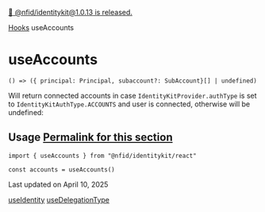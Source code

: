 [🎉 @nfid/identitykit@1.0.13 is released.](https://www.npmjs.com/package/@nfid/identitykit)

[Hooks](https://identitykit.xyz/docs/hooks/useIdentityKit "Hooks") useAccounts

# useAccounts

`() => ({ principal: Principal, subaccount?: SubAccount}[] | undefined)`

Will return connected accounts in case `IdentityKitProvider.authType` is set to
`IdentityKitAuthType.ACCOUNTS` and user is connected, otherwise will be undefined:

## Usage [Permalink for this section](https://identitykit.xyz/docs/hooks/useAccounts\#usage)

```nextra-code
import { useAccounts } from "@nfid/identitykit/react"

const accounts = useAccounts()
```

Last updated on April 10, 2025

[useIdentity](https://identitykit.xyz/docs/hooks/useIdentity "useIdentity") [useDelegationType](https://identitykit.xyz/docs/hooks/useDelegationType "useDelegationType")